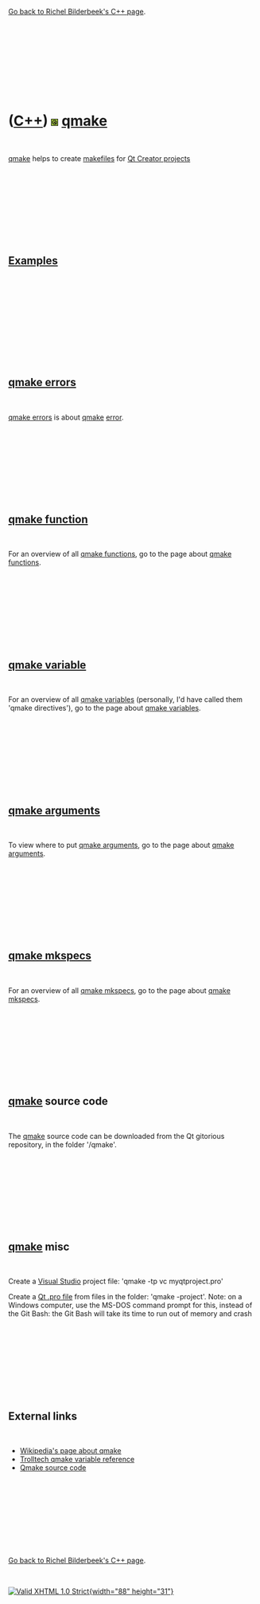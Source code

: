 

[Go back to Richel Bilderbeek's C++ page](Cpp.htm).

 

 

 

 

 

([C++](Cpp.htm)) ![Qt](PicQt.png) [qmake](CppQmake.htm)
=======================================================

 

[qmake](CppQmake.htm) helps to create [makefiles](CppMakefile.htm) for
[Qt Creator projects](CppQt.htm)

 

 

 

 

 

[Examples](CppExample.htm)
--------------------------

 

 

 

 

 

 

[qmake errors](CppQmakeError.htm)
---------------------------------

 

[qmake errors](CppQmakeError.htm) is about [qmake](CppQmake.htm)
[error](CppError.htm).

 

 

 

 

 

[qmake function](CppQmakeFunction.htm)
--------------------------------------

 

For an overview of all [qmake functions](CppQmakeFunction.htm), go to
the page about [qmake functions](CppQmakeFunction.htm).

 

 

 

 

 

[qmake variable](CppQmakeVariable.htm)
--------------------------------------

 

For an overview of all [qmake variables](CppQmakeVariable.htm)
(personally, I'd have called them 'qmake directives'), go to the page
about [qmake variables](CppQmakeVariable.htm).

 

 

 

 

 

[qmake arguments](CppQmakeArgument.htm)
---------------------------------------

 

To view where to put [qmake arguments](CppQmakeArgument.htm), go to the
page about [qmake arguments](CppQmakeArgument.htm).

 

 

 

 

 

[qmake mkspecs](CppQmakeMkspec.htm)
-----------------------------------

 

For an overview of all [qmake mkspecs](CppQmakeMkspec.htm), go to the
page about [qmake mkspecs](CppQmakeMkspec.htm).

 

 

 

 

 

[qmake](CppQmake.htm) source code
---------------------------------

 

The [qmake](CppQmake.htm) source code can be downloaded from the Qt
gitorious repository, in the folder '/qmake'.

 

 

 

 

 

[qmake](CppQmake.htm) misc
--------------------------

 

Create a [Visual Studio](CppVisualStudio.htm) project file: 'qmake -tp
vc myqtproject.pro'

Create a [Qt .pro file](CppProjectFile.htm) from files in the folder:
'qmake -project'. Note: on a Windows computer, use the MS-DOS command
prompt for this, instead of the Git Bash: the Git Bash will take its
time to run out of memory and crash

 

 

 

 

 

External links
--------------

 

-   [Wikipedia's page about qmake](http://en.wikipedia.org/wiki/Qmake)
-   [Trolltech qmake variable
    reference](http://doc.trolltech.com/4.2/qmake-variable-reference.html)
-   [Qmake source code](http://qt.gitorious.org/qt/qt/trees/4.7/qmake)

 

 

 

 

 

[Go back to Richel Bilderbeek's C++ page](Cpp.htm).



 

[![Valid XHTML 1.0 Strict](valid-xhtml10.png){width="88"
height="31"}](http://validator.w3.org/check?uri=referer)
